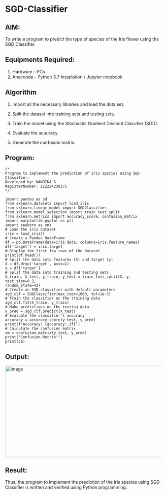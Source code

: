 # SGD-Classifier
## AIM:
To write a program to predict the type of species of the Iris flower using the SGD Classifier.

## Equipments Required:
1. Hardware – PCs
2. Anaconda – Python 3.7 Installation / Jupyter notebook

## Algorithm
1. Import all the necessary libraries and load the data set.

2. Split the dataset into training sets and testing sets.

3. Train the model using the Stochastic Gradient Descent Classifier (SGD).

4. Evaluate the acuuracy.

5. Generate the confusion matrix.

## Program:
```
/*
Program to implement the prediction of iris species using SGD Classifier.
Developed by: NANDIKA S
RegisterNumber: 212224230175
*/
```
    import pandas as pd
    from sklearn.datasets import load_iris
    from sklearn.linear_model import SGDClassifier
    from sklearn.model_selection import train_test_split
    from sklearn.metrics import accuracy_score, confusion_matrix
    import matplotlib.pyplot as plt
    import seaborn as sns
    # Load the Iris dataset
    iris = load_iris()
    # Create a Pandas DataFrame
    df = pd.DataFrame(data=iris.data, columns=iris.feature_names)
    df['target'] = iris.target
    # Display the first few rows of the dataset
    print(df.head())
    # Split the data into features (X) and target (y)
    X = df.drop('target', axis=1)
    y = df['target']
    # Split the data into training and testing sets
    X_train, X_test, y_train, y_test = train_test_split(X, y, test_size=0.2,
    random_state=42)
    # Create an SGD classifier with default parameters
    sgd_clf = SGDClassifier(max_iter=1000, tol=1e-3)
    # Train the classifier on the training data
    sgd_clf.fit(X_train, y_train)
    # Make predictions on the testing data
    y_pred = sgd_clf.predict(X_test)
    # Evaluate the classifier's accuracy
    accuracy = accuracy_score(y_test, y_pred)
    print(f"Accuracy: {accuracy:.3f}")
    # Calculate the confusion matrix
    cm = confusion_matrix(y_test, y_pred)
    print("Confusion Matrix:")
    print(cm)


## Output:
<img width="891" height="297" alt="image" src="https://github.com/user-attachments/assets/a0d63bbb-0009-4926-9240-c7f0be49576f" />


## Result:
Thus, the program to implement the prediction of the Iris species using SGD Classifier is written and verified using Python programming.
